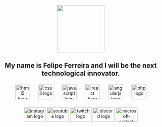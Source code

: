 <div align="center">
  <img height="150" src="https://media2.giphy.com/media/v1.Y2lkPTc5MGI3NjExNHF6emN4NGJ4aGhkdG5lYzNnd3ZndWd4ZnNvYjQ5dnV2MGw2NWhzZyZlcD12MV9pbnRlcm5hbF9naWZfYnlfaWQmY3Q9Zw/ZZXyNP4znYzyq6ztHe/giphy.gif"  />
</div>

###

<h2 align="center">My name is Felipe Ferreira and I will be the next technological innovator.</h2>

###

<div align="center">
</div>

###

<div align="center">
  <img src="https://cdn.jsdelivr.net/gh/devicons/devicon/icons/html5/html5-original.svg" height="47" alt="html5 logo"  />
  <img width="19" />
  <img src="https://cdn.jsdelivr.net/gh/devicons/devicon/icons/css3/css3-original.svg" height="47" alt="css3 logo"  />
  <img width="19" />
  <img src="https://cdn.jsdelivr.net/gh/devicons/devicon/icons/javascript/javascript-original.svg" height="47" alt="javascript logo"  />
  <img width="19" />
  <img src="https://cdn.jsdelivr.net/gh/devicons/devicon/icons/react/react-original.svg" height="47" alt="react logo"  />
  <img width="19" />
  <img src="https://cdn.jsdelivr.net/gh/devicons/devicon/icons/angularjs/angularjs-original.svg" height="47" alt="angularjs logo"  />
  <img width="19" />
  <img src="https://cdn.jsdelivr.net/gh/devicons/devicon/icons/php/php-original.svg" height="47" alt="php logo"  />
</div>

###

<div align="center">
  <img src="https://raw.githubusercontent.com/maurodesouza/profile-readme-generator/master/src/assets/icons/social/instagram/default.svg" width="69" height="45" alt="instagram logo"  />
  <img src="https://raw.githubusercontent.com/maurodesouza/profile-readme-generator/master/src/assets/icons/social/youtube/default.svg" width="69" height="45" alt="youtube logo"  />
  <img src="https://raw.githubusercontent.com/maurodesouza/profile-readme-generator/master/src/assets/icons/social/twitch/default.svg" width="69" height="45" alt="twitch logo"  />
  <img src="https://raw.githubusercontent.com/maurodesouza/profile-readme-generator/master/src/assets/icons/social/discord/default.svg" width="69" height="45" alt="discord logo"  />
  <img src="https://raw.githubusercontent.com/maurodesouza/profile-readme-generator/master/src/assets/icons/social/microsoft-outlook/default.svg" width="69" height="45" alt="microsoft-outlook logo"  />
</div>

###

<br clear="both">
